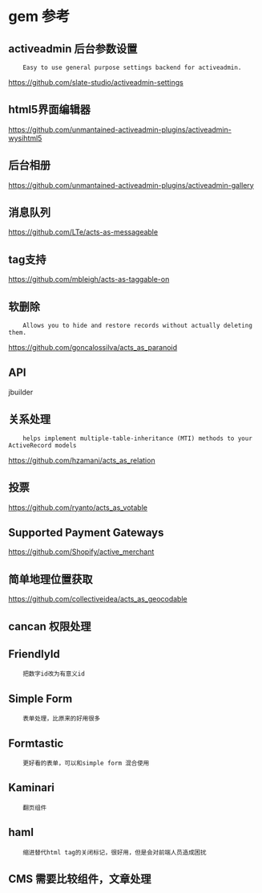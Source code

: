 # gem 参考

## activeadmin 后台参数设置

		Easy to use general purpose settings backend for activeadmin.

https://github.com/slate-studio/activeadmin-settings


## html5界面编辑器
https://github.com/unmantained-activeadmin-plugins/activeadmin-wysihtml5


## 后台相册
https://github.com/unmantained-activeadmin-plugins/activeadmin-gallery

## 消息队列
https://github.com/LTe/acts-as-messageable

## tag支持
https://github.com/mbleigh/acts-as-taggable-on

## 软删除
		Allows you to hide and restore records without actually deleting them.
https://github.com/goncalossilva/acts_as_paranoid

## API
jbuilder

##  关系处理
		helps implement multiple-table-inheritance (MTI) methods to your ActiveRecord models
https://github.com/hzamani/acts_as_relation

## 投票
https://github.com/ryanto/acts_as_votable

## Supported Payment Gateways
https://github.com/Shopify/active_merchant


## 简单地理位置获取
https://github.com/collectiveidea/acts_as_geocodable

## cancan 权限处理

## FriendlyId 
		把数字id改为有意义id

## Simple Form 
		表单处理，比原来的好用很多

## Formtastic
		更好看的表单，可以和simple form 混合使用

## Kaminari
		翻页组件

## haml
		缩进替代html tag的关闭标记，很好用，但是会对前端人员造成困扰

## CMS 需要比较组件，文章处理

